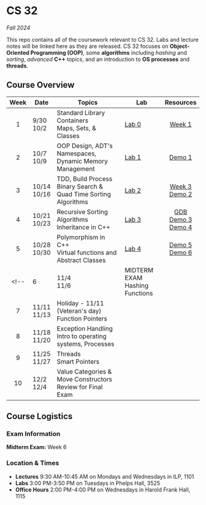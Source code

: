 # CS 32

*Fall 2024*

This repo contains all of the coursework relevant to CS 32. Labs and lecture notes will be linked here as they are released. CS 32 focuses on **Object-Oriented Programming (OOP)**, some **algorithms** including *hashing* and *sorting*, *advanced* **C++** topics, and an introduction to **OS processes** and **threads**. 

## Course Overview

| Week | Date      | Topics | Lab | Resources |
| :-----: | ----------- | ----------- | ----- | :----: |
| 1 | 9/30<br>10/2      | Standard Library Containers<br>Maps, Sets, & Classes   | [Lab 0](labs/lab00/) |[Week 1][notes1]
| 2 | 10/7<br>10/9 | OOP Design, ADT's <br> Namespaces, Dynamic Memory Management | [Lab 1](labs/lab01/) | [Demo 1](demos/demo1/cs32kart/)|
| 3 | 10/14<br>10/16 | TDD, Build Process <br> Binary Search & Quad Time Sorting Algorithms | [Lab 2](labs/lab02/)| [Week 3][notes3] <br> [Demo 2](demos/demo2/)|
| 4 | 10/21<br>10/23|Recursive Sorting Algorithms<br>Inheritance in C++ | [Lab 3](labs/lab03/) | [GDB][notes4]<br>[Demo 3](demos/demo3/)<br>[Demo 4](demos/demo4/)|
| 5 | 10/28<br>10/30 | Polymorphism in C++<br>Virtual functions and Abstract Classes | [Lab 4](labs/lab04/) | [Demo 5](demos/demo5/)<br> [Demo 6](demos/demo6/)|
<!-- | 6| 11/4<br>11/6|MIDTERM EXAM<br>Hashing Functions | | |
| 7 | 11/11<br>11/13|Holiday - 11/11 (Veteran's day)<br>Function Pointers | | |
| 8 | 11/18<br>11/20|Exception Handling<br>Intro to operating systems, Processes| | |
| 9 | 11/25<br>11/27 | Threads<br>Smart Pointers| | |
| 10 | 12/2<br>12/4 | Value Categories & Move Constructors<br>Review for Final Exam | | | -->
## Course Logistics

### Exam Information

**Midterm Exam:** Week 6

### Location & Times

- **Lectures** 9:30 AM-10:45 AM on Mondays and Wednesdays in ILP, 1101
- **Labs** 3:00 PM-3:50 PM on Tuesdays in Phelps Hall, 3525
- **Office Hours** 2:00 PM-4:00 PM on Wednesdays in Harold Frank Hall, 1115





[notes1]: https://docs.google.com/document/d/1FNTzAaAI-bzRJFg2WCceoeGAXtjm4oUJ5j80RQJqE2s/edit?usp=sharing

[notes3]: https://docs.google.com/document/d/12-RYHH1Lx8wKrFkTB-sDNDdVmr_DwOFWfPeGQC9J9wI/edit?usp=sharing

[notes4]: https://docs.google.com/document/d/1U0QchOfk2dHh-92LTx6DNbGL2YDY_rOs50Vnu8K_-IA/edit?usp=sharing